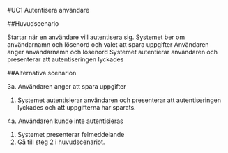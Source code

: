 #UC1 Autentisera användare

##Huvudscenario

Startar när en användare vill autentisera sig.
Systemet ber om användarnamn och lösenord och valet att spara uppgifter
Användaren anger användarnamn och lösenord
Systemet autentierar användaren och presenterar att autentiseringen lyckades

##Alternativa scenarion

3a. Användaren anger att spara uppgifter
1. Systemet autentisierar användaren och presenterar att autentiseringen lyckades och att uppgifterna har sparats.

4a. Användaren kunde inte autentisieras
1. Systemet presenterar felmeddelande
2. Gå till steg 2 i huvudscenariot.
